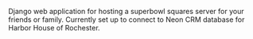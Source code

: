 Django web application for hosting a superbowl squares server for your friends or family. 
Currently set up to connect to Neon CRM database for Harbor House of Rochester.
